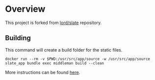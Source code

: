# Overview

This project is forked from [lord/slate]() repository.

## Building

This command will create a build folder for the static files.

`docker run --rm -v $PWD:/usr/src/app/source -w /usr/src/app/source slate_app bundle exec middleman build --clean`

More instructions can be found [here](https://github.com/lord/slate/wiki/Docker).

